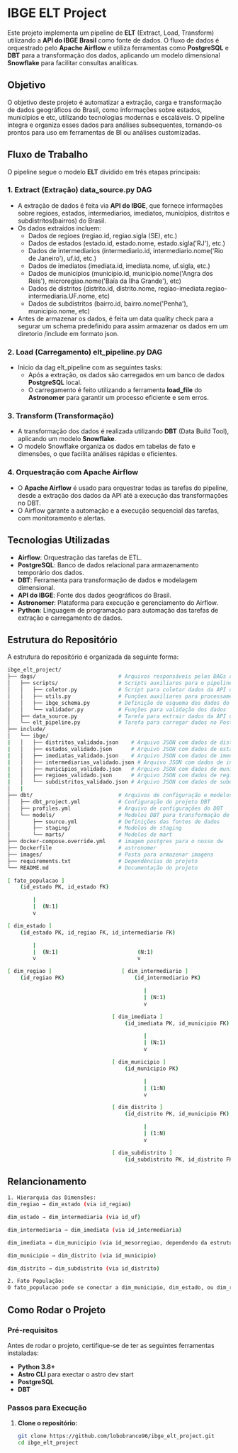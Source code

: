 # IBGE ELT Project

Este projeto implementa um pipeline de **ELT** (Extract, Load, Transform) utilizando a **API do IBGE Brasil** como fonte de dados. O fluxo de dados é orquestrado pelo **Apache Airflow** e utiliza ferramentas como **PostgreSQL** e **DBT** para a transformação dos dados, aplicando um modelo dimensional **Snowflake** para facilitar consultas analíticas.

## Objetivo

O objetivo deste projeto é automatizar a extração, carga e transformação de dados geográficos do Brasil, como informações sobre estados, municípios e etc, utilizando tecnologias modernas e escaláveis. O pipeline integra e organiza esses dados para análises subsequentes, tornando-os prontos para uso em ferramentas de BI ou análises customizadas.

## Fluxo de Trabalho

O pipeline segue o modelo **ELT** dividido em três etapas principais:

### 1. **Extract (Extração) data_source.py DAG**
- A extração de dados é feita via **API do IBGE**, que fornece informações sobre regioes, estados, intermediarios, imediatos, municípios, distritos e subdistritos(bairros) do Brasil.
- Os dados extraídos incluem:
  - Dados de regioes (regiao.id, regiao.sigla (SE), etc.)
  - Dados de estados (estado.id, estado.nome, estado.sigla('RJ'), etc.)
  - Dados de intermediarios (intermediario.id, intermediario.nome('Rio de Janeiro'), uf.id, etc.)
  - Dados de imediatos (imediata.id, imediata.nome, uf.sigla, etc.)
  - Dados de municípios (municipio.id, municipio.nome('Angra dos Reis'), microregiao.nome('Baía da Ilha Grande'), etc)
  - Dados de distritos (distrito.id, distrito.nome, regiao-imediata.regiao-intermediaria.UF.nome, etc)
  - Dados de subdistritos (bairro.id, bairro.nome('Penha'), municipio.nome, etc)
- Antes de armazenar os dados, é feita um data quality check para a segurar um schema predefinido para assim armazenar os dados em um diretorio /include em formato json.
  
### 2. **Load (Carregamento) elt_pipeline.py DAG**
- Inicio da dag elt_pipeline com as seguintes tasks:
  - Após a extração, os dados são carregados em um banco de dados **PostgreSQL** local.
  - O carregamento é feito utilizando a ferramenta **load_file** do **Astronomer** para garantir um processo eficiente e sem erros.

### 3. **Transform (Transformação)**
- A transformação dos dados é realizada utilizando **DBT** (Data Build Tool), aplicando um modelo **Snowflake**.
- O modelo Snowflake organiza os dados em tabelas de fato e dimensões, o que facilita análises rápidas e eficientes.

### 4. **Orquestração com Apache Airflow**
- O **Apache Airflow** é usado para orquestrar todas as tarefas do pipeline, desde a extração dos dados da API até a execução das transformações no DBT.
- O Airflow garante a automação e a execução sequencial das tarefas, com monitoramento e alertas.

## Tecnologias Utilizadas

- **Airflow**: Orquestração das tarefas de ETL.
- **PostgreSQL**: Banco de dados relacional para armazenamento temporário dos dados.
- **DBT**: Ferramenta para transformação de dados e modelagem dimensional.
- **API do IBGE**: Fonte dos dados geográficos do Brasil.
- **Astronomer**: Plataforma para execução e gerenciamento do Airflow.
- **Python**: Linguagem de programação para automação das tarefas de extração e carregamento de dados.

## Estrutura do Repositório

A estrutura do repositório é organizada da seguinte forma:

```bash
ibge_elt_project/
├── dags/                          # Arquivos responsáveis pelas DAGs do Airflow
│   ├── scripts/                   # Scripts auxiliares para o pipeline
│   │   ├── coletor.py             # Script para coletar dados da API do IBGE
│   │   ├── utils.py               # Funções auxiliares para processamento
│   │   ├── ibge_schema.py         # Definição do esquema dos dados do IBGE
│   │   └── validador.py           # Funções para validação dos dados
│   ├── data_source.py             # Tarefa para extrair dados da API do IBGE
│   └── elt_pipeline.py            # Tarefa para carregar dados no PostgreSQL, rodar as transformações DBT
├── include/                         
│   └── ibge/                   
|   │   ├── distritos_validado.json    # Arquivo JSON com dados de distritos validados
|   │   ├── estados_validado.json      # Arquivo JSON com dados de estados validados
|   │   ├── imediatas_validado.json    # Arquivo JSON com dados de imediatas validados
|   │   ├── intermediarias_validado.json # Arquivo JSON com dados de intermediárias validados
|   │   ├── municipios_validado.json   # Arquivo JSON com dados de municípios validados
|   │   ├── regioes_validado.json      # Arquivo JSON com dados de regiões validadas
|   │   └── subdistritos_validado.json # Arquivo JSON com dados de subdistritos validados        
│   |
├── dbt/                           # Arquivos de configuração e modelos DBT
│   ├── dbt_project.yml            # Configuração do projeto DBT
│   ├── profiles.yml               # Arquivo de configurações do DBT
│   └── models/                    # Modelos DBT para transformação de dados
│       ├── source.yml             # Definições das fontes de dados
│       ├── staging/               # Modelos de staging
│       └── marts/                 # Modelos de mart
├── docker-compose.override.yml    # imagem postgres para o nosso dw
├── Dockerfile                     # astronomer
├── images/                        # Pasta para armazenar imagens
├── requirements.txt               # Dependências do projeto
└── README.md                      # Documentação do projeto
```

```bash
[ fato_populacao ] 
    (id_estado PK, id_estado FK)

        |
        |  (N:1)
        v

[ dim_estado ]
    (id_estado PK, id_regiao FK, id_intermediario FK)

        |                               
        |  (N:1)                         (N:1)
        v                                v

[ dim_regiao ]                      [ dim_intermediario ]
    (id_regiao PK)                      (id_intermediario PK)

                                           |
                                           | (N:1)
                                           v

                                 [ dim_imediata ]
                                     (id_imediata PK, id_municipio FK)

                                           |
                                           | (N:1)
                                           v

                                 [ dim_municipio ]
                                     (id_municipio PK)

                                           |
                                           | (1:N)
                                           v

                                 [ dim_distrito ]
                                     (id_distrito PK, id_municipio FK)

                                           |
                                           | (1:N)
                                           v

                                 [ dim_subdistrito ]
                                     (id_subdistrito PK, id_distrito FK)

```

## Relancionamento
```bash
1. Hierarquia das Dimensões:
dim_regiao → dim_estado (via id_regiao)

dim_estado → dim_intermediaria (via id_uf)

dim_intermediaria → dim_imediata (via id_intermediaria)

dim_imediata → dim_municipio (via id_mesorregiao, dependendo da estrutura de intermediárias)

dim_municipio → dim_distrito (via id_municipio)

dim_distrito → dim_subdistrito (via id_distrito)

2. Fato População:
O fato_populacao pode se conectar a dim_municipio, dim_estado, ou dim_regiao, dependendo da granularidade de "localidade".
```

## Como Rodar o Projeto

### Pré-requisitos

Antes de rodar o projeto, certifique-se de ter as seguintes ferramentas instaladas:

- **Python 3.8+**
- **Astro CLI** para exectar o astro dev start
- **PostgreSQL**
- **DBT**

### Passos para Execução

1. **Clone o repositório:**

   ```bash
   git clone https://github.com/lobobranco96/ibge_elt_project.git
   cd ibge_elt_project
   ```
